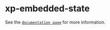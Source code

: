 # xp-embedded-state

See the [`documentation page`](http://expandjs.com/elements/xp-embedded-state) for more information.
